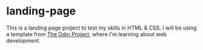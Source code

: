 # landing-page

This is a landing page project to test my skills in HTML & CSS.
I will be using a template from [The Odin Project](https://www.theodinproject.com/lessons/foundations-landing-page), where I'm learning about web development.
